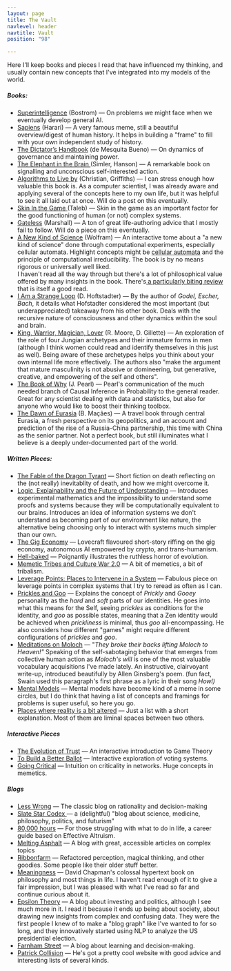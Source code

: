 ```yaml
---
layout: page
title: The Vault
navlevel: header
navtitle: Vault
position: "98"

---
```

Here I'll keep books and pieces I read that have influenced my thinking, and usually contain new concepts that I've integrated into my models of the world.

##### Books:

* [Superintelligence](https://www.amazon.com/Superintelligence-Dangers-Strategies-Nick-Bostrom/dp/1501227742) (Bostrom)  — On problems we might face when we eventually develop general AI.
* [Sapiens](https://www.amazon.com/Sapiens-Humankind-Yuval-Noah-Harari/dp/0062316095) (Harari) — A very famous meme, still a beautiful overview/digest of human history. It helps in building a "frame" to fill with your own independent study of history.
* [The Dictator’s Handbook](https://www.amazon.com/Dictators-Handbook-Behavior-Almost-Politics/dp/1610391845) (de Mesquita Bueno) — On dynamics of governance and maintaining power.
* [The Elephant in the Brain ](https://www.amazon.com/Elephant-Brain-Hidden-Motives-Everyday/dp/0190495995)(Simler, Hanson) — A remarkable book on signalling and unconscious self-interested action.
* [Algorithms to Live by](https://www.amazon.com/Algorithms-Live-Computer-Science-Decisions/dp/1627790365) (Christian, Griffiths) — I can stress enough how valuable this book is. As a computer scientist, I was already aware and applying several of the concepts here to my own life, but it was helpful to see it all laid out at once. Will do a post on this eventually.
* [Skin In the Game ](https://www.amazon.com/Skin-Game-Hidden-Asymmetries-Daily/dp/042528462X)(Taleb) — Skin in the game as an important factor for the good functioning of human (or not) complex systems.
* [Gateless](https://www.amazon.com/Gateless-Sebastian-Marshall-ebook/dp/B00QANG7GM) (Marshall) — A ton of great life-authoring advice that I mostly fail to follow. Will do a piece on this eventually.
* [A New Kind of Science](https://www.wolframscience.com/nks/) (Wolfram) — An interactive tome about a "a new kind of science" done through computational experiments, especially cellular automata. Highlight concepts might be [cellular automata](https://en.wikipedia.org/wiki/Cellular_automaton) and the principle of computational irreducibility. The book is by no means rigorous or universally well liked.  
  I haven't read all the way through but there's a lot of philosophical value offered by many insights in the book. There's[ a particularly biting review](http://bactra.org/reviews/wolfram/) that is itself a good read.
* [I Am a Strange Loop](https://www.amazon.com/Am-Strange-Loop-Douglas-Hofstadter/dp/0465030793) (D. Hoftstadter) — By the author of _Godel, Escher, Bach_, it details what Hofstadter considered the most important (but underappreciated) takeaway from his other book. Deals with the recursive nature of consciousness and other dynamics within the soul and brain.
* [King, Warrior, Magician, Lover](https://www.amazon.com/King-Warrior-Magician-Lover-Rediscovering/dp/0062506064) (R. Moore, D. Gillette) — An exploration of the role of four Jungian archetypes and their immature forms in men (although I think women could read and identify themselves in this just as well). Being aware of these archetypes helps you think about your own internal life more effectively. The authors also "make the argument that mature masculinity is not abusive or domineering, but generative, creative, and empowering of the self and others".
* [The Book of Why](https://www.amazon.com/Book-Why-Science-Cause-Effect/dp/0141982411) (J. Pearl) — Pearl's communication of the much needed branch of Causal Inference in Probability to the general reader. Great for any scientist dealing with data and statistics, but also for anyone who would like to boost their thinking toolbox.
* [The Dawn of Eurasia](https://www.amazon.com/Dawn-Eurasia-Trail-World-Order/dp/0241309255) (B. Maçães) — A travel book through central Eurasia, a fresh perspective on its geopolitics, and an account and prediction of the rise of a Russia-China partnership, this time with China as the senior partner. Not a perfect book, but still illuminates what I believe is a deeply under-documented part of the world.

##### Written Pieces:

* [The Fable of the Dragon Tyrant](https://nickbostrom.com/fable/dragon.html) — Short fiction on death reflecting on the (not really) inevitablity of death, and how we might overcome it.
* [Logic, Explainability and the Future of Understanding](https://blog.stephenwolfram.com/2018/11/logic-explainability-and-the-future-of-understanding/) — Introduces experimental mathematics and the impossibility to understand some proofs and systems because they will be computationally equivalent to our brains. Introduces an idea of information systems we don't understand as becoming part of our environment like nature, the alternative being choosing only to interact with systems much simpler than our own.
* [The Gig Economy](https://zerohplovecraft.wordpress.com/2018/05/11/the-gig-economy-2/) — Lovecraft flavoured short-story riffing on the gig economy, autonomous AI empowered by crypto, and trans-humanism.
* [Hell-baked](http://www.xenosystems.net/hell-baked/) — Poignantly illustrates the ruthless horror of evolution.
* [Memetic Tribes and Culture War 2.0](https://medium.com/intellectual-explorers-club/memetic-tribes-and-culture-war-2-0-14705c43f6bb) — A bit of memetics, a bit of tribalism.
* [Leverage Points: Places to Intervene in a System](http://donellameadows.org/archives/leverage-points-places-to-intervene-in-a-system/) — Fabulous piece on leverage points in complex systems that I try to reread as often as I can.
* [Prickles and Goo](https://meltingasphalt.com/prickles-and-goo/) — Explains the concept of _Prickly_ and _Gooey_ personality as the _hard_ and _soft_ parts of our identities. He goes into what this means for the Self, seeing _prickles_ as conditions for the identity, and _goo_ as possible states, meaning that a Zen identity would be achieved when _prickliness_ is minimal, thus _goo_ all-encompassing. He also considers how different "games" might require different configurations of _prickles_ and _goo_.
* [Meditations on Moloch](https://slatestarcodex.com/2014/07/30/meditations-on-moloch/) — "_They broke their backs lifting Moloch to Heaven!"_ Speaking of the self-sabotaging behavior that emerges from collective human action as _Moloch's will_ is one of the most valuable vocabulary acquisitions I've made lately. An instructive, clairvoyant write-up, introduced beautifully by Allen Ginsberg's poem. (fun fact, Swain used this paragraph's first phrase as a lyric in their song _Howl)_
* [Mental Models](https://fs.blog/mental-models/) — Mental models have become kind of a meme in some circles, but I do think that having a list of concepts and framings for problems is super useful, so here you go.
* [Places where reality is a bit altered](https://silent-wordsmith.tumblr.com/post/147470432974/places-where-reality-is-a-bit-altered) — Just a list with a short explanation. Most of them are liminal spaces between two others.

##### Interactive Pieces

* [The Evolution of Trust](https://ncase.me/trust/) — An interactive introduction to Game Theory
* [To Build a Better Ballot](https://ncase.me/ballot/) — Interactive exploration of voting systems.
* [Going Critical](https://meltingasphalt.com/interactive/going-critical/) — Intuition on criticality in networks. Huge concepts in memetics.

##### Blogs

* [Less Wrong](https://www.lesswrong.com/about) — The classic blog on rationality and decision-making
* [Slate Star Codex ](https://slatestarcodex.com)— a (delightful) "blog about science, medicine, philosophy, politics, and futurism"
* [80,000 hours](https://80000hours.org/blog/) — For those struggling with what to do in life, a career guide based on Effective Altruism.
* [Melting Asphalt](https://meltingasphalt.com/) — A blog with great, accessible articles on complex topics
* [Ribbonfarm](https://www.ribbonfarm.com) — Refactored perception, magical thinking, and other goodies. Some people like their older stuff better.
* [Meaningness](https://meaningness.com/) — David Chapman's colossal hypertext book on philosophy and most things in life. I haven't read enough of it to give a fair impression, but I was pleased with what I've read so far and continue curious about it.
* [Epsilon Theory](https://www.epsilontheory.com) — A blog about investing and politics, although I see much more in it. I read it because it ends up being about society, about drawing new insights from complex and confusing data. They were the first people I knew of to make a "blog graph" like I've wanted to for so long, and they innovatively started using NLP to analyze the US presidential election.
* [Farnham Street](https://fs.blog) — A blog about learning and decision-making.
* [Patrick Collision](https://patrickcollison.com/advice) — He's got a pretty cool website with good advice and interesting lists of several kinds.